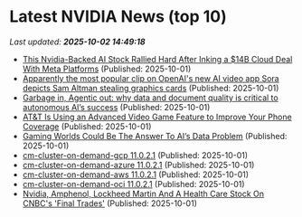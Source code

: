 # Latest NVIDIA News (top 10)
_Last updated: **2025-10-02 14:49:18**_

- [This Nvidia-Backed AI Stock Rallied Hard After Inking a $14B Cloud Deal With Meta Platforms](https://www.ibtimes.com/this-nvidia-backed-ai-stock-rallied-hard-after-inking-14b-cloud-deal-meta-platforms-3785059) (Published: 2025-10-01)
- [Apparently the most popular clip on OpenAI's new AI video app Sora depicts Sam Altman stealing graphics cards](https://www.pcgamer.com/software/ai/apparently-the-most-popular-clip-on-openais-new-ai-video-app-sora-depicts-sam-altman-stealing-graphics-cards/) (Published: 2025-10-01)
- [Garbage in, Agentic out: why data and document quality is critical to autonomous AI’s success](https://www.techradar.com/pro/garbage-in-agentic-out-why-data-and-document-quality-is-critical-to-autonomous-ais-success) (Published: 2025-10-01)
- [AT&T Is Using an Advanced Video Game Feature to Improve Your Phone Coverage](https://slashdot.org/firehose.pl?op=view&amp;id=179614892) (Published: 2025-10-01)
- [Gaming Worlds Could Be The Answer To AI’s Data Problem](https://www.forbes.com/sites/rashishrivastava/2025/10/01/gaming-worlds-could-be-the-answer-to-ais-data-problem/) (Published: 2025-10-01)
- [cm-cluster-on-demand-gcp 11.0.2.1](https://pypi.org/project/cm-cluster-on-demand-gcp/11.0.2.1/) (Published: 2025-10-01)
- [cm-cluster-on-demand-azure 11.0.2.1](https://pypi.org/project/cm-cluster-on-demand-azure/11.0.2.1/) (Published: 2025-10-01)
- [cm-cluster-on-demand-aws 11.0.2.1](https://pypi.org/project/cm-cluster-on-demand-aws/11.0.2.1/) (Published: 2025-10-01)
- [cm-cluster-on-demand-oci 11.0.2.1](https://pypi.org/project/cm-cluster-on-demand-oci/11.0.2.1/) (Published: 2025-10-01)
- [Nvidia, Amphenol, Lockheed Martin And A Health Care Stock On CNBC's 'Final Trades'](https://biztoc.com/x/e851bf48f3f14123) (Published: 2025-10-01)
